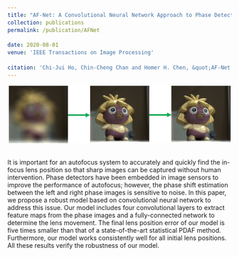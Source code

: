 ```yaml
---
title: "AF-Net: A Convolutional Neural Network Approach to Phase Detection Autofocus"
collection: publications
permalink: /publication/AFNet

date: 2020-08-01
venue: 'IEEE Transactions on Image Processing'

citation: 'Chi-Jui Ho, Chin-Cheng Chan and Homer H. Chen, &quot;AF-Net: A Convolutional Neural NetworkApproach to Phase Detection Autofocus&quot; <i>IEEE Transactions on Image Processing</i> (Accepted, to appear).'
---
```

<img src='/images/PDAF.jpg' width='600' > <br/>

<br/>
It is important for an autofocus system to accurately and quickly find the in-focus lens position so that sharp images can be captured without human intervention. Phase detectors have been embedded in image sensors to improve the performance of autofocus; however, the phase shift estimation between the left and right phase images is sensitive to noise. In this paper, we propose a robust model based on convolutional neural network to address this issue. Our model includes four convolutional layers to extract feature maps from the phase images and a fully-connected network to determine the lens movement. The final lens position error of our model is five times smaller than that of a state-of-the-art statistical PDAF method. Furthermore, our model works consistently well for all initial lens positions. All these results verify the robustness of our model. <br/>

<!-- paperurl: 'http://academicpages.github.io/files/paper1.pdf' -->
